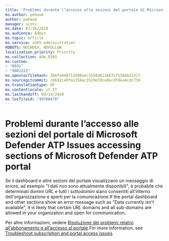 ```yaml
---
title: 'Problemi durante l’accesso alle sezioni del portale di Microsoft Defender ATP '
ms.author: pebaum
author: pebaum
manager: scotv
ms.date: 07/16/2020
ms.audience: Admin
ms.topic: article
ms.service: o365-administration
ROBOTS: NOINDEX, NOFOLLOW
localization_priority: Priority
ms.collection: Adm_O365
ms.custom:
- "6031"
- "9001222"
ms.openlocfilehash: 3b6fe048713500aec1558d611b67c715b6b21317
ms.sourcegitcommit: c6692ce0fa1358ec3529e59ca0ecdfdea4cdc759
ms.translationtype: HT
ms.contentlocale: it-IT
ms.lasthandoff: 09/14/2020
ms.locfileid: "49768470"
---
```

# <a name="issues-accessing-sections-of-microsoft-defender-atp-portal"></a><span data-ttu-id="b8cc6-102">Problemi durante l’accesso alle sezioni del portale di Microsoft Defender ATP </span><span class="sxs-lookup"><span data-stu-id="b8cc6-102">Issues accessing sections of Microsoft Defender ATP portal</span></span>

<span data-ttu-id="b8cc6-103">Se il dashboard e altre sezioni del portale visualizzano un messaggio di errore, ad esempio "I dati non sono attualmente disponibili", è probabile che determinati domini URL e tutti i sottodomini siano consentiti all'interno dell'organizzazione e aperti per la comunicazione.</span><span class="sxs-lookup"><span data-stu-id="b8cc6-103">If the portal dashboard and other sections show an error message such as "Data currently isn't available", it is likely that certain URL domains and all sub-domains are allowed in your organization and open for communication.</span></span> 

<span data-ttu-id="b8cc6-104">Per altre informazioni, vedere [Risoluzione dei problemi relativi all’abbonamento e all’accesso al portale](https://docs.microsoft.com/windows/security/threat-protection/microsoft-defender-atp/troubleshoot-onboarding-error-messages#data-currently-isnt-available-on-some-sections-of-the-portal).</span><span class="sxs-lookup"><span data-stu-id="b8cc6-104">For more information, see [Troubleshoot subscription and portal access issues](https://docs.microsoft.com/windows/security/threat-protection/microsoft-defender-atp/troubleshoot-onboarding-error-messages#data-currently-isnt-available-on-some-sections-of-the-portal).</span></span>